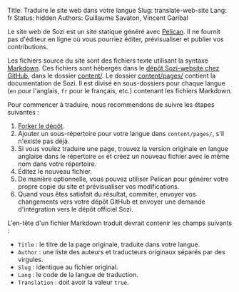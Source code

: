 Title: Traduire le site web dans votre langue
Slug: translate-web-site
Lang: fr
Status: hidden
Authors: Guillaume Savaton, Vincent Garibal


Le site web de Sozi est un site statique généré avec [Pelican](http://blog.getpelican.com/).
Il ne fournit pas d'éditeur en ligne où vous pourriez éditer, prévisualiser et publier vos contributions.

Les fichiers source du site sont des fichiers texte utilisant la syntaxe [Markdown](http://daringfireball.net/projects/markdown/syntax).
Ces fichiers sont hébergés dans le [dépôt Sozi-website chez GitHub](https://github.com/senshu/Sozi-website),
dans le dossier [content/](https://github.com/senshu/Sozi-website/tree/master/content).
Le dossier [content/pages/](https://github.com/senshu/Sozi-website/tree/master/content/pages) contient
la documentation de Sozi.
Il est divisé en sous-dossiers pour chaque langue (`en` pour l'anglais, `fr` pour le français, etc.)
contenant les fichiers Markdown.

Pour commencer à traduire, nous recommendons de suivre les étapes suivantes :

1. [Forker le dépôt](https://github.com/senshu/Sozi-website/fork).
2. Ajouter un sous-répertoire pour votre langue dans `content/pages/`, s'il n'existe pas déjà.
3. Si vous voulez traduire une page, trouvez la version originale en langue anglaise dans le répertoire `en` et créez un nouveau fichier avec le même nom dans votre répertoire.
4. Éditez le nouveau fichier.
5. De manière optionnelle, vous pouvez utiliser Pelican pour générer votre propre copie du site et prévisualiser vos modifications.
6. Quand vous êtes satisfait du résultat, commiter, envoyer vos changements vers votre dépôt GitHub et envoyer une demande d'intégration vers le dépôt officiel Sozi.

L'en-tête d'un fichier Markdown traduit devrait contenir les champs suivants :

* `Title` : le titre de la page originale, traduite dans votre langue.
* `Author` : une liste des auteurs et traducteurs originaux séparés par des virgules.
* `Slug` : identique au fichier original.
* `Lang` : le code de la langue de traduction.
* `Translation` : doit avoir la valeur `true`.

